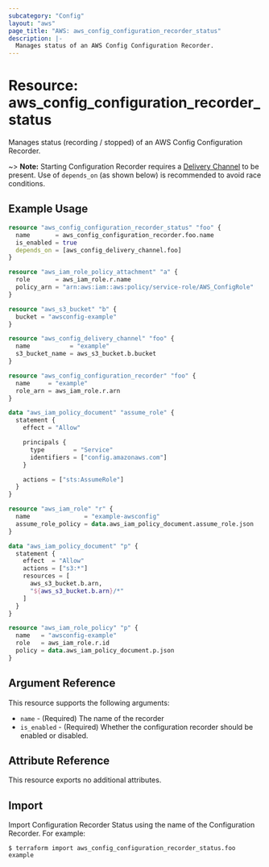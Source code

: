 ```yaml
---
subcategory: "Config"
layout: "aws"
page_title: "AWS: aws_config_configuration_recorder_status"
description: |-
  Manages status of an AWS Config Configuration Recorder.
---
```


# Resource: aws_config_configuration_recorder_status

Manages status (recording / stopped) of an AWS Config Configuration Recorder.

~> **Note:** Starting Configuration Recorder requires a [Delivery Channel](/docs/providers/aws/r/config_delivery_channel.html) to be present. Use of `depends_on` (as shown below) is recommended to avoid race conditions.

## Example Usage

```terraform
resource "aws_config_configuration_recorder_status" "foo" {
  name       = aws_config_configuration_recorder.foo.name
  is_enabled = true
  depends_on = [aws_config_delivery_channel.foo]
}

resource "aws_iam_role_policy_attachment" "a" {
  role       = aws_iam_role.r.name
  policy_arn = "arn:aws:iam::aws:policy/service-role/AWS_ConfigRole"
}

resource "aws_s3_bucket" "b" {
  bucket = "awsconfig-example"
}

resource "aws_config_delivery_channel" "foo" {
  name           = "example"
  s3_bucket_name = aws_s3_bucket.b.bucket
}

resource "aws_config_configuration_recorder" "foo" {
  name     = "example"
  role_arn = aws_iam_role.r.arn
}

data "aws_iam_policy_document" "assume_role" {
  statement {
    effect = "Allow"

    principals {
      type        = "Service"
      identifiers = ["config.amazonaws.com"]
    }

    actions = ["sts:AssumeRole"]
  }
}

resource "aws_iam_role" "r" {
  name               = "example-awsconfig"
  assume_role_policy = data.aws_iam_policy_document.assume_role.json
}

data "aws_iam_policy_document" "p" {
  statement {
    effect  = "Allow"
    actions = ["s3:*"]
    resources = [
      aws_s3_bucket.b.arn,
      "${aws_s3_bucket.b.arn}/*"
    ]
  }
}

resource "aws_iam_role_policy" "p" {
  name   = "awsconfig-example"
  role   = aws_iam_role.r.id
  policy = data.aws_iam_policy_document.p.json
}
```

## Argument Reference

This resource supports the following arguments:

* `name` - (Required) The name of the recorder
* `is_enabled` - (Required) Whether the configuration recorder should be enabled or disabled.

## Attribute Reference

This resource exports no additional attributes.

## Import

Import Configuration Recorder Status using the name of the Configuration Recorder. For example:

```
$ terraform import aws_config_configuration_recorder_status.foo example
```
